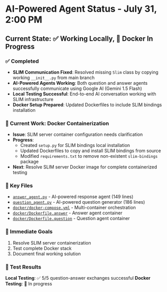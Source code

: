 # AI-Powered Agent Status - July 31, 2:00 PM

## Current State: ✅ Working Locally, 🔧 Docker In Progress

### ✅ Completed
- **SLIM Communication Fixed**: Resolved missing `Slim` class by copying working `__init__.py` from main branch
- **AI-Powered Agents Working**: Both question and answer agents successfully communicate using Google AI (Gemini 1.5 Flash)
- **Local Testing Successful**: End-to-end AI conversation working with SLIM infrastructure
- **Docker Setup Prepared**: Updated Dockerfiles to include SLIM bindings installation

### 🔧 Current Work: Docker Containerization
- **Issue**: SLIM server container configuration needs clarification
- **Progress**: 
  - Created `setup.py` for SLIM bindings local installation
  - Updated Dockerfiles to copy and install SLIM bindings from source
  - Modified `requirements.txt` to remove non-existent `slim-bindings` package
- **Next**: Resolve SLIM server Docker image for complete containerized testing

### 📁 Key Files
- [`answer_agent.py`](answer_agent.py) - AI-powered response agent (149 lines)
- [`question_agent.py`](question_agent.py) - AI-powered question generator (186 lines)
- [`docker/docker-compose.yml`](docker/docker-compose.yml) - Multi-container orchestration
- [`docker/Dockerfile.answer`](docker/Dockerfile.answer) - Answer agent container
- [`docker/Dockerfile.question`](docker/Dockerfile.question) - Question agent container

### 🎯 Immediate Goals
1. Resolve SLIM server containerization
2. Test complete Docker stack
3. Document final working solution

### 🧪 Test Results
**Local Testing**: ✅ 5/5 question-answer exchanges successful
**Docker Testing**: 🔧 In progress